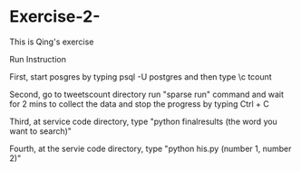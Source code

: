 # Exercise-2-
This is Qing's exercise



Run Instruction



First, start posgres by typing psql -U postgres and then type \c tcount



Second, go to tweetscount directory run "sparse run" command and wait for 2 mins to collect the data and stop the progress by typing Ctrl + C



Third, at service code directory, type "python finalresults (the word you want to search)"



Fourth, at the servie code directory, type "python his.py (number 1, number 2)"
